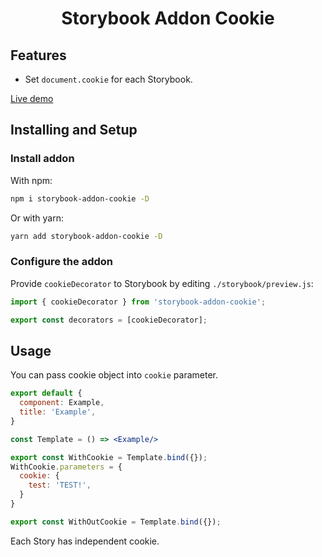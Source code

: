 <h1 align="center">Storybook Addon Cookie</h1>

## Features

- Set `document.cookie` for each Storybook.

[Live demo](https://www.chromatic.com/library?appId=6208f3782689be003ab39da3)

## Installing and Setup

### Install addon

With npm:

```sh
npm i storybook-addon-cookie -D
```

Or with yarn:

```sh
yarn add storybook-addon-cookie -D
```

### Configure the addon

Provide `cookieDecorator` to Storybook by editing `./storybook/preview.js`:

```js
import { cookieDecorator } from 'storybook-addon-cookie';

export const decorators = [cookieDecorator];
```

## Usage

You can pass cookie object into `cookie` parameter.

```jsx
export default {
  component: Example,
  title: 'Example',
}

const Template = () => <Example/>

export const WithCookie = Template.bind({});
WithCookie.parameters = {
  cookie: {
    test: 'TEST!',
  }
}

export const WithOutCookie = Template.bind({});
```

Each Story has independent cookie.
